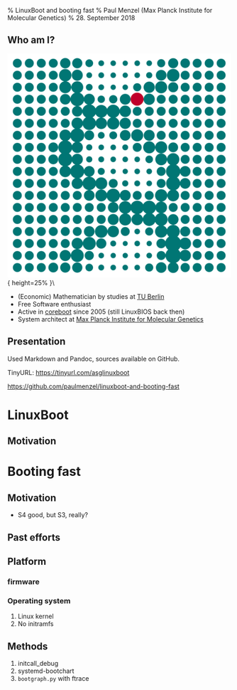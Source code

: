 % LinuxBoot and booting fast
% Paul Menzel (Max Planck Institute for Molecular Genetics)
% 28. September 2018

## Who am I?

![Logo of Max Planck Institute for Molecular Genetics](images/MPIMG_helix_rgb.png){ height=25% }\


- (Economic) Mathematician by studies at [TU Berlin](https://www.tu-berlin.de/)
- Free Software enthusiast
- Active in [coreboot](https://www.coreboot.org/) since 2005 (still LinuxBIOS back then)
- System architect at [Max Planck Institute for Molecular Genetics](https://www.molgen.mpg.de/)

## Presentation

Used Markdown and Pandoc, sources available on GitHub.

TinyURL: <https://tinyurl.com/asglinuxboot>

<https://github.com/paulmenzel/linuxboot-and-booting-fast>

# LinuxBoot

## Motivation

# Booting fast

## Motivation

- S4 good, but S3, really?

## Past efforts

## Platform

### firmware

### Operating system

1.  Linux kernel
2.  No initramfs

## Methods

1.  initcall_debug
2.  systemd-bootchart
3.  `bootgraph.py` with ftrace
